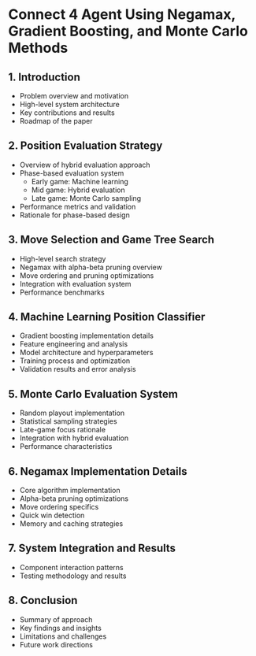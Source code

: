 # Connect 4 Agent Using Negamax, Gradient Boosting, and Monte Carlo Methods

## 1. Introduction

- Problem overview and motivation
- High-level system architecture
- Key contributions and results
- Roadmap of the paper

## 2. Position Evaluation Strategy

- Overview of hybrid evaluation approach
- Phase-based evaluation system
  - Early game: Machine learning
  - Mid game: Hybrid evaluation
  - Late game: Monte Carlo sampling
- Performance metrics and validation
- Rationale for phase-based design

## 3. Move Selection and Game Tree Search

- High-level search strategy
- Negamax with alpha-beta pruning overview
- Move ordering and pruning optimizations
- Integration with evaluation system
- Performance benchmarks

## 4. Machine Learning Position Classifier

- Gradient boosting implementation details
- Feature engineering and analysis
- Model architecture and hyperparameters
- Training process and optimization
- Validation results and error analysis

## 5. Monte Carlo Evaluation System

- Random playout implementation
- Statistical sampling strategies
- Late-game focus rationale
- Integration with hybrid evaluation
- Performance characteristics

## 6. Negamax Implementation Details

- Core algorithm implementation
- Alpha-beta pruning optimizations
- Move ordering specifics
- Quick win detection
- Memory and caching strategies

## 7. System Integration and Results

- Component interaction patterns
- Testing methodology and results

## 8. Conclusion

- Summary of approach
- Key findings and insights
- Limitations and challenges
- Future work directions
